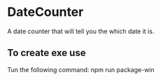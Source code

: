 # DateCounter
 
A date counter that will tell you the which date it is.

## To create exe use

Tun the following command: 
npm run package-win
